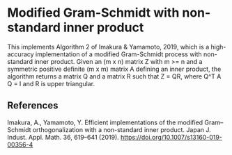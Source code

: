 # Modified Gram-Schmidt with non-standard inner product
This implements Algorithm 2 of Imakura & Yamamoto, 2019, which is a high-accuracy implementation of a modified Gram-Schmidt process with non-standard inner product. Given an (m x n) matrix Z with m >= n and a symmetric positive definite (m x m) matrix A defining an inner product, the algorithm returns a matrix Q and a matrix R such that Z = QR, where Q^T A Q = I and R is upper triangular. 

## References
Imakura, A., Yamamoto, Y. Efficient implementations of the modified Gram–Schmidt orthogonalization with a non-standard inner product. Japan J. Indust. Appl. Math. 36, 619–641 (2019). https://doi.org/10.1007/s13160-019-00356-4
